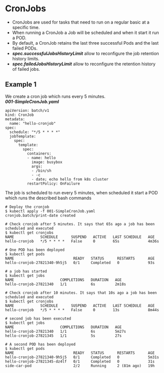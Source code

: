 # CronJobs
* CronJobs are used for tasks that need to run on a regular basic at a specific time.
* When running a CronJob a Job will be scheduled and when it start it run a POD.
* By default, a CronJob retains the last three successful Pods and the last failed PODs. 
* ***spec.successfulJobsHistoryLimit*** allow to reconfigure the job retention history limits.
* ***spec.failedJobsHistoryLimit*** allow to reconfigure the retention history of failed jobs.

## Example 1
We create a cron job which runs every 5 minutes.  
***001-SimpleCronJob.yaml***
```
apiVersion: batch/v1
kind: CronJob
metadata:
  name: "hello-cronjob"
spec:
  schedule: "*/5 * * * *"
  jobTemplate:
    spec:
      template:
        spec:
          containers:
          - name: hello
            image: busybox
            args:
            - /bin/sh
            - -c
            - date; echo hello from k8s cluster
          restartPolicy: OnFailure
```
The job is scheduled to run every 5 minutes, when scheduled it start a POD which runs the described bash commands
```
# Deploy the cronjob
$ kubectl apply -f 001-SimpleCronJob.yaml
cronjob.batch/print-date created

# Check cronjob after 5 minutes. It says that 65s ago a job has been scheduled and executed
$ kubectl get cronjobs
NAME            SCHEDULE      SUSPEND   ACTIVE   LAST SCHEDULE   AGE
hello-cronjob   */5 * * * *   False     0        65s             4m36s

# One POD has been deployed
$ kubectl get pods
NAME                           READY   STATUS      RESTARTS      AGE
hello-cronjob-27821340-9h5j5   0/1     Completed   0             93s

# a job has started
$ kubectl get jobs
NAME                     COMPLETIONS   DURATION   AGE
hello-cronjob-27821340   1/1           6s         2m18s

# Check cronjob after 10 minutes. It says that 10s ago a job has been scheduled and executed
$ kubectl get cronjobs
NAME            SCHEDULE      SUSPEND   ACTIVE   LAST SCHEDULE   AGE
hello-cronjob   */5 * * * *   False     0        13s             8m44s

# second job has been executed
$ kubectl get jobs
NAME                     COMPLETIONS   DURATION   AGE
hello-cronjob-27821340   1/1           6s         5m27s
hello-cronjob-27821345   1/1           5s         27s

# A second POD has been deployed
$ kubectl get pods
NAME                           READY   STATUS      RESTARTS      AGE
hello-cronjob-27821340-9h5j5   0/1     Completed   0             5m31s
hello-cronjob-27821345-dz4lf   0/1     Completed   0             31s
side-car-pod                   2/2     Running     2 (81m ago)   19h
```
